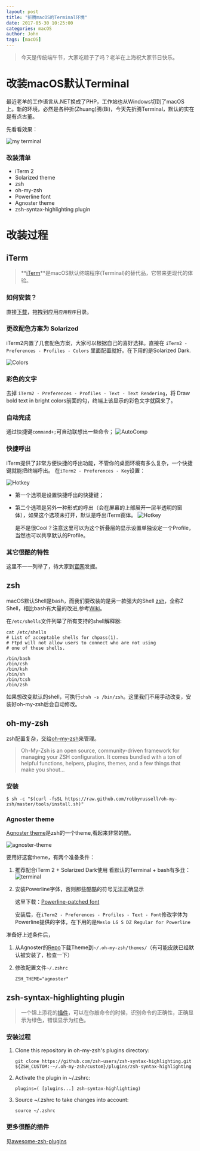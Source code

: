 ```yaml
---
layout: post
title: "折腾macOS的Terminal环境"
date: 2017-05-30 10:25:00
categories: macOS
author: John
tags: [macOS]
---
```


> 今天是传统端午节，大家吃粽子了吗？老羊在上海祝大家节日快乐。

# 改装macOS默认Terminal

最近老羊的工作语言从.NET换成了PHP，工作站也从Windows切到了macOS上。新的环境，必然是各种折(Zhuang)腾(Bi)，今天先折腾Terminal，默认的实在是有点古董。

先看看效果：

![my terminal](http://i.imgur.com/SbA1VGI.png)

### 改装清单
* iTerm 2
* Solarized theme
* zsh
* oh-my-zsh
* Powerline font
* Agnoster theme
* zsh-syntax-highlighting plugin

# 改装过程
## iTerm
> **[iTerm](http://www.iterm2.com/)**是macOS默认终端程序(Terminal)的替代品，它带来更现代的体验。

### 如何安装？
直接[下载](http://www.iterm2.com/downloads.html)，拖拽到应用```应用程序```目录。
### 更改配色方案为 Solarized
iTerm2内置了几套配色方案，大家可以根据自己的喜好选择。直接在 ```iTerm2 - Preferences - Profiles - Colors``` 里面配置就好。在下用的是Solarized Dark.

![Colors](http://imgur.com/U5P9pBD.png)
### 彩色的文字 
去掉 ```iTerm2 - Preferences - Profiles - Text - Text Rendering```，将 Draw bold text in bright colors前面的勾，终端上该显示的彩色文字就回来了。
### 自动完成
通过快捷键```command+;```可自动联想出一些命令；
![AutoComp](http://www.iterm2.com/img/screenshots/autocomplete.png)
### 快捷呼出
iTerm提供了非常方便快捷的呼出功能，不管你的桌面环境有多么复杂，一个快捷键就能把终端呼出。
在```iTerm2 - Preferences - Key```设置：

![Hotkey](http://imgur.com/PPgeHNI.png)

* 第一个选项是设置快捷呼出的快捷键；
* 第二个选项是另外一种形式的呼出（会在屏幕的上部展开一层半透明的窗体），如果这个选项未打开，默认是呼出iTerm窗体。
	![Hotkey](http://imgur.com/8Lg58dX.png)
	
	是不是很Cool？注意这里可以为这个折叠层的显示设置单独设定一个Profile，当然也可以共享默认的Profile。
### 其它很酷的特性
这里不一一列举了，待大家到[官网](http://www.iterm2.com/features.html)发掘。

## zsh
macOS默认Shell是bash，而我们要改装的是另一款强大的Shell [zsh](http://www.zsh.org/)，全称Z Shell，相比bash有大量的改进,参考[Wiki](https://zh.wikipedia.org/wiki/Z_shell)。

在```/etc/shells```文件列举了所有支持的shell解释器:

``` shell
cat /etc/shells
# List of acceptable shells for chpass(1).
# Ftpd will not allow users to connect who are not using
# one of these shells.

/bin/bash
/bin/csh
/bin/ksh
/bin/sh
/bin/tcsh
/bin/zsh
```
如果想改变默认的shell，可执行```chsh -s /bin/zsh```。这里我们不用手动改变，安装好oh-my-zsh后会自动修改。
## oh-my-zsh
zsh配置复杂，交给[oh-my-zsh](http://ohmyz.sh/)来管理。
> Oh-My-Zsh is an open source, community-driven framework for managing your ZSH configuration. It comes bundled with a ton of helpful functions, helpers, plugins, themes, and a few things that make you shout...

### 安装
``` shell
$ sh -c "$(curl -fsSL https://raw.github.com/robbyrussell/oh-my-zsh/master/tools/install.sh)"
```

### Agnoster theme
[Agnoster theme](https://github.com/agnoster/agnoster-zsh-theme)是zsh的一个theme,看起来非常的酷。

![agnoster-theme](https://gist.githubusercontent.com/agnoster/3712874/raw/screenshot.png)

要用好这套theme，有两个准备条件：

1. 推荐配合iTerm 2 + Solarized Dark使用
	看默认的Terminal + bash有多丑：
	![terminal](http://imgur.com/c5CJGVB.png)
2. 安装Powerline字体，否则那些酷酷的符号无法正确显示
	
	这里下载：[Powerline-patched font](https://github.com/powerline/fonts)
	
	安装后，在```iTerm2 - Preferences - Profiles - Text - Font```修改字体为Powerline提供的字体，在下用的是```Meslo LG S DZ Regular for Powerline```

准备好上述条件后，

1. 从Agnoster的[Repo](https://github.com/agnoster/agnoster-zsh-theme)下载Theme到```~/.oh-my-zsh/themes/```（有可能皮肤已经默认被安装了，检查一下）
2. 修改配置文件```~/.zshrc```

	``` shell
   ZSH_THEME="agnoster"
	```

## zsh-syntax-highlighting plugin
> 一个锦上添花的[插件](https://github.com/zsh-users/zsh-syntax-highlighting)，可以在你敲命令的时候，识别命令的正确性，正确显示为绿色，错误显示为红色。

### 安装过程

1. Clone this repository in oh-my-zsh's plugins directory:

	```git clone https://github.com/zsh-users/zsh-syntax-highlighting.git ${ZSH_CUSTOM:-~/.oh-my-zsh/custom}/plugins/zsh-syntax-highlighting```
	
2. Activate the plugin in ~/.zshrc:
	
	```plugins=( [plugins...] zsh-syntax-highlighting)```
	
3. Source ~/.zshrc to take changes into account:
	
	```source ~/.zshrc```
	
### 更多很酷的插件
见[awesome-zsh-plugins](https://github.com/unixorn/awesome-zsh-plugins)
